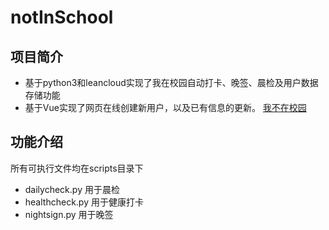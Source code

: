 # notInSchool

## 项目简介
- 基于python3和leancloud实现了我在校园自动打卡、晚签、晨检及用户数据存储功能
- 基于Vue实现了网页在线创建新用户，以及已有信息的更新。
[我不在校园](https://qiaoborui.github.io/notInSchool)

## 功能介绍
所有可执行文件均在scripts目录下
- dailycheck.py 用于晨检
- healthcheck.py 用于健康打卡
- nightsign.py 用于晚签

